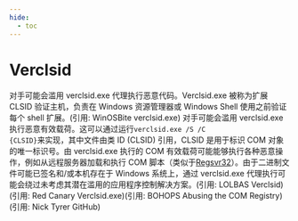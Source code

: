 ```yaml
---
hide:
  - toc
---
```


# Verclsid

对手可能会滥用 verclsid.exe 代理执行恶意代码。Verclsid.exe 被称为扩展 CLSID 验证主机，负责在 Windows 资源管理器或 Windows Shell 使用之前验证每个 shell 扩展。(引用: WinOSBite verclsid.exe)  对手可能会滥用 verclsid.exe 执行恶意有效载荷。这可以通过运行<code>verclsid.exe /S /C {CLSID}</code>来实现，其中文件由类 ID (CLSID) 引用，CLSID 是用于标识 COM 对象的唯一标识号。由 verclsid.exe 执行的 COM 有效载荷可能能够执行各种恶意操作，例如从远程服务器加载和执行 COM 脚本（类似于[Regsvr32](https://attack.mitre.org/techniques/T1218/010)）。由于二进制文件可能已签名和/或本机存在于 Windows 系统上，通过 verclsid.exe 代理执行可能会绕过未考虑其潜在滥用的应用程序控制解决方案。(引用: LOLBAS Verclsid)(引用: Red Canary Verclsid.exe)(引用: BOHOPS Abusing the COM Registry)(引用: Nick Tyrer GitHub)
